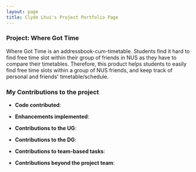 ```yaml
---
layout: page
title: Clyde Lhui's Project Portfolio Page
---
```

### Project: Where Got Time

Where Got Time is an addressbook-cum-timetable. Students find it hard to find free time slot within their group of
friends in NUS as they have to compare their timetables. Therefore, this product helps students to easily find free time
slots within a group of NUS friends, and keep track of personal and friends' timetable/schedule.

### My Contributions to the project
* **Code contributed**:

* **Enhancements implemented**:

* **Contributions to the UG**:

* **Contributions to the DG**:

* **Contributions to team-based tasks**:

* **Contributions beyond the project team**:
